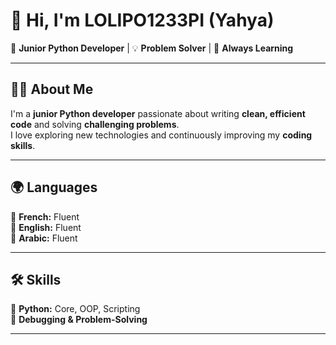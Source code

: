 
# 👋 Hi, I'm **LOLIPO1233PI** (Yahya)  

🚀 **Junior Python Developer** | 💡 **Problem Solver** | 🎯 **Always Learning**  

---

## 🧑‍💻 About Me  
I'm a **junior Python developer** passionate about writing **clean, efficient code** and solving **challenging problems**.  
I love exploring new technologies and continuously improving my **coding skills**.  

---

## 🌍 Languages  
🌟 **French:** Fluent  
🌟 **English:** Fluent  
🌟 **Arabic:** Fluent  

---

## 🛠️ Skills  
🔹 **Python:** Core, OOP, Scripting  
🔹 **Debugging & Problem-Solving**  

---
